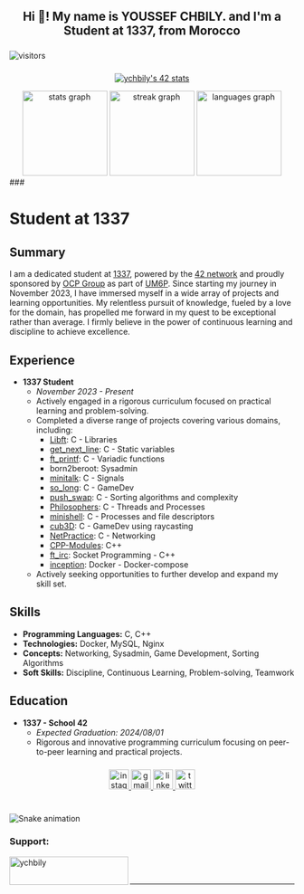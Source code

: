 <h2 align="center">Hi 👋! My name is YOUSSEF CHBILY. and I'm a Student at 1337, from Morocco</h2>

###
![visitors](https://visitor-badge.laobi.icu/badge?page_id=ychbily.ychbily)

###
<p align="center">
<a href="https://github.com/oakoudad/badge42"><img src="https://badge.mediaplus.ma/darkblue/ychbily" alt="ychbily's 42 stats" /></a>
</p>

<div align="center">
  <img src="https://github-readme-stats.vercel.app/api?username=ychbily&hide_title=false&hide_rank=false&show_icons=true&include_all_commits=true&count_private=true&disable_animations=false&theme=jolly&locale=en&hide_border=false" height="150" alt="stats graph"  />
  <img src="https://streak-stats.demolab.com?user=ychbily&locale=en&mode=daily&theme=jolly&hide_border=false&border_radius=5" height="150" alt="streak graph"  />
  <img src="https://github-readme-stats.vercel.app/api/top-langs?username=ychbily&locale=en&hide_title=false&layout=compact&card_width=320&langs_count=5&theme=jolly&hide_border=false" height="150" alt="languages graph"  />
</div>
###

# Student at 1337

## Summary
I am a dedicated student at [1337](https://www.1337.ma/), powered by the [42 network](https://www.42.fr/) and proudly sponsored by [OCP Group](https://www.ocpgroup.ma/) as part of [UM6P](https://www.um6p.ma/). Since starting my journey in November 2023, I have immersed myself in a wide array of projects and learning opportunities. My relentless pursuit of knowledge, fueled by a love for the domain, has propelled me forward in my quest to be exceptional rather than average. I firmly believe in the power of continuous learning and discipline to achieve excellence.

## Experience
- **1337 Student**
  - *November 2023 - Present*
  - Actively engaged in a rigorous curriculum focused on practical learning and problem-solving.
  - Completed a diverse range of projects covering various domains, including:
    - [Libft](https://github.com/MarouanDoulahiane/libft): C - Libraries
    - [get_next_line](https://github.com/MarouanDoulahiane/get_next_line): C - Static variables
    - [ft_printf](https://github.com/MarouanDoulahiane/ft_printf): C - Variadic functions
    - born2beroot: Sysadmin
    - [minitalk](https://github.com/MarouanDoulahiane/minitalk): C - Signals
    - [so_long](https://github.com/MarouanDoulahiane/so_long): C - GameDev
    - [push_swap](https://github.com/MarouanDoulahiane/push_swap): C - Sorting algorithms and complexity
    - [Philosophers](https://github.com/MarouanDoulahiane/philosophers): C - Threads and Processes
    - [minishell](https://github.com/MarouanDoulahiane/minishell): C - Processes and file descriptors
    - [cub3D](https://github.com/MarouanDoulahiane/Cub3D): C - GameDev using raycasting
    - [NetPractice](https://github.com/MarouanDoulahiane/Net_Practice_Script): C - Networking
    - [CPP-Modules](https://github.com/MarouanDoulahiane/CPP_Modules): C++
    - [ft_irc](https://github.com/omar-xy/IRC_serv): Socket Programming - C++
    - [inception](https://github.com/MarouanDoulahiane/inception): Docker - Docker-compose
  - Actively seeking opportunities to further develop and expand my skill set.

## Skills
- **Programming Languages:** C, C++
- **Technologies:** Docker, MySQL, Nginx
- **Concepts:** Networking, Sysadmin, Game Development, Sorting Algorithms
- **Soft Skills:** Discipline, Continuous Learning, Problem-solving, Teamwork

## Education
- **1337 - School 42**
  - *Expected Graduation: 2024/08/01*
  - Rigorous and innovative programming curriculum focusing on peer-to-peer learning and practical projects.


###

<div align="center">
  <a href="https://www.instagram.com/lpipx/" target="_blank">
    <img src="https://img.shields.io/static/v1?message=Instagram&logo=instagram&label=&color=E4405F&logoColor=white&labelColor=&style=for-the-badge" height="35" alt="instagram logo"  />
  </a>
  <a href="mailto:ychbily@gmail.com" target="_blank">
    <img src="https://img.shields.io/static/v1?message=Gmail&logo=gmail&label=&color=D14836&logoColor=white&labelColor=&style=for-the-badge" height="35" alt="gmail logo"  />
  </a>
  <a href="https://linkedin.com/in/" target="_blank">
    <img src="https://img.shields.io/static/v1?message=LinkedIn&logo=linkedin&label=&color=0077B5&logoColor=white&labelColor=&style=for-the-badge" height="35" alt="linkedin logo"  />
  </a>
  <a href="https://twitter.com/doulahiane" target="_blank">
    <img src="https://img.shields.io/static/v1?message=Twitter&logo=twitter&label=&color=1DA1F2&logoColor=white&labelColor=&style=for-the-badge" height="35" alt="twitter logo"  />
  </a>
</div>

###


###

<br clear="both">

<img src="https://profile-readme-generator.com/assets/snake.svg" alt="Snake animation" />

<h3 align="left">Support:</h3>
<p><a href="https://www.buymeacoffee.com/ychbily"> <img align="left" src="https://cdn.buymeacoffee.com/buttons/v2/default-yellow.png" height="50" width="210" alt="ychbily" /></a></p><br><br>

****
###
